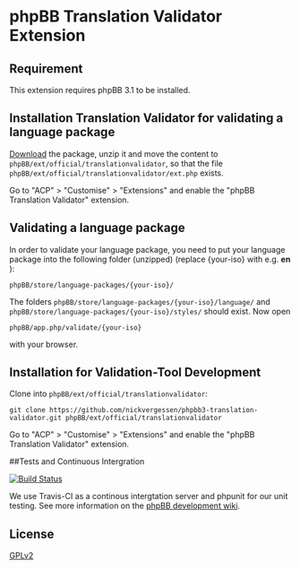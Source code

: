 # phpBB Translation Validator Extension

## Requirement

This extension requires phpBB 3.1 to be installed.

## Installation Translation Validator for validating a language package

[Download](https://github.com/nickvergessen/phpbb3-translation-validator/archive/master.zip) the package, unzip it and move the content to `phpBB/ext/official/translationvalidator`, so that the file `phpBB/ext/official/translationvalidator/ext.php` exists.

Go to "ACP" > "Customise" > "Extensions" and enable the "phpBB Translation Validator" extension.

## Validating a language package

In order to validate your language package, you need to put your language package into the following folder (unzipped) (replace {your-iso} with e.g. **en** ):

    phpBB/store/language-packages/{your-iso}/

The folders `phpBB/store/language-packages/{your-iso}/language/` and `phpBB/store/language-packages/{your-iso}/styles/` should exist. Now open

	phpBB/app.php/validate/{your-iso}

with your browser.

## Installation for Validation-Tool Development

Clone into `phpBB/ext/official/translationvalidator`:

    git clone https://github.com/nickvergessen/phpbb3-translation-validator.git phpBB/ext/official/translationvalidator

Go to "ACP" > "Customise" > "Extensions" and enable the "phpBB Translation Validator" extension.

##Tests and Continuous Intergration

[![Build Status](https://travis-ci.org/nickvergessen/phpbb-translation-validator.png?branch=master)](https://travis-ci.org/nickvergessen/phpbb-translation-validator)

We use Travis-CI as a continous intergtation server and phpunit for our unit testing. See more information on the [phpBB development wiki](https://wiki.phpbb.com/Unit_Tests).

## License

[GPLv2](license.txt)
